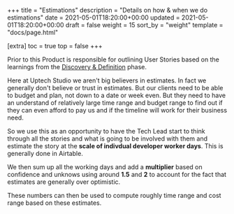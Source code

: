 +++
title = "Estimations"
description = "Details on how & when we do estimations"
date = 2021-05-01T18:20:00+00:00
updated = 2021-05-01T18:20:00+00:00
draft = false
weight = 15
sort_by = "weight"
template = "docs/page.html"

[extra]
toc = true
top = false
+++

Prior to this Product is responsible for outlining User Stories based on the learnings from the [Discovery & Definition](/docs/process/discovery-and-definition/) phase.

Here at Uptech Studio we aren't big believers in estimates. In fact we generally don't believe or trust in estimates. But our clients need to be able to budget and plan, not down to a date or week even. But they need to have an understand of relatively large time range and budget range to find out if they can even afford to pay us and if the timeline will work for their business need.

So we use this as an opportunity to have the Tech Lead start to think through all the stories and what is going to be involved with them and estimate the story at the **scale of indivdual developer worker days**. This is generally done in Airtable.

We then sum up all the working days and add a **multiplier** based on confidence and unknows using around **1.5** and **2** to account for the fact that estimates are generally over optimistic.

These numbers can then be used to compute roughly time range and cost range based on these estimates.
